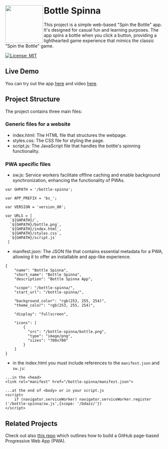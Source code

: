 # Bottle Spinna <img  align="left" width="120" src="https://github.com/wit-vox/bottle-spinna/assets/25911312/c0a6d7e2-e498-436d-9ddd-4c0460f68fae">
This project is a simple web-based "Spin the Bottle" app. It's designed for casual fun and learning purposes. The app spins a bottle when you click a button, providing a lighthearted game experience that mimics the classic "Spin the Bottle" game.

[![License: MIT](https://img.shields.io/badge/License-MIT-yellow.svg)](https://opensource.org/licenses/MIT)

## Live Demo
You can try out the app [here](https://wit-vox.github.io/bottle-spinna/) and video [here](https://www.youtube.com/shorts/nze9e_QgjJg).

## Project Structure
The project contains three main files:

### Generic files for a website 
- index.html: The HTML file that structures the webpage.
- styles.css: The CSS file for styling the page.
- script.js: The JavaScript file that handles the bottle's spinning functionality.

### PWA specific files
- sw.js: Service workers facilitate offline caching and enable background synchronization, enhancing the functionality of PWAs.
```
var GHPATH = '/bottle-spinna';

var APP_PREFIX = 'bs_';
 
var VERSION = 'version_00';
 
var URLS = [    
  `${GHPATH}/`,
  `${GHPATH}/bottle.png`,
  `${GHPATH}/index.html`,
  `${GHPATH}/styles.css`,
  `${GHPATH}/script.js`
 ]
```
- manifest.json: The JSON file that contains essential metadata for a PWA, allowing it to offer an installable and app-like experience.
```
{
    "name": "Bottle Spinna",
    "short_name": "Bottle Spinna",
    "description": "Bottle Spinna App",
   
    "scope": "/bottle-spinna/",
    "start_url": "/bottle-spinna/",
   
    "background_color": "rgb(253, 255, 254)",
    "theme_color": "rgb(253, 255, 254)",
   
    "display": "fullscreen", 
   
    "icons": [
        {
          "src": "/bottle-spinna/bottle.png",
          "type": "image/png",
          "sizes": "700x700"
        }
    ]
}
```
- in the index.html you must include references to the `manifest.json` and `sw.js`:
```
...in the <head>
<link rel="manifest" href="/bottle-spinna/manifest.json">

...at the end of <body> or in your script.js
<script>
    if (navigator.serviceWorker) navigator.serviceWorker.register ('/bottle-spinna/sw.js',{scope: '/bdazz/'})
</script>
```

## Related Projects
Check out also [this repo](https://github.com/codepo8/github-page-pwa) which outlines how to build a GitHub page-based Progressive Web App (PWA).
